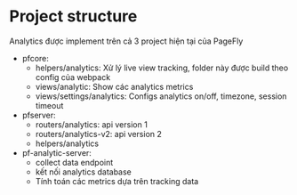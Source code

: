 # Project structure

Analytics được implement trên cả 3 project hiện tại của PageFly

* pfcore:
  * helpers/analytics: Xử lý live view tracking, folder này được build theo config của webpack
  * views/analytic: Show các analytics metrics
  * views/settings/analytics: Configs analytics on/off, timezone, session timeout
* pfserver:
  * routers/analytics: api version 1
  * routers/analytics-v2: api version 2
  * helpers/analytics
* pf-analytic-server:
  * collect data endpoint
  * kết nối analytics database
  * Tính toán các metrics dựa trên tracking data
